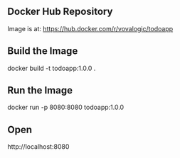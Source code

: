 ## Docker Hub Repository
Image is at: https://hub.docker.com/r/vovalogic/todoapp

## Build the Image
docker build -t todoapp:1.0.0 .

## Run the Image
docker run -p 8080:8080 todoapp:1.0.0

## Open
http://localhost:8080
